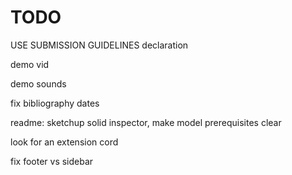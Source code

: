 # TODO

USE SUBMISSION GUIDELINES
    declaration

demo vid

demo sounds

fix bibliography dates

readme: sketchup solid inspector, make model prerequisites clear

look for an extension cord

fix footer vs sidebar
